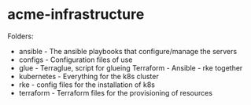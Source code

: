 # acme-infrastructure
Folders:
- ansible - The ansible playbooks that configure/manage the servers
- configs - Configuration files of use
- glue - Terraglue, script for glueing Terraform - Ansible - rke together
- kubernetes - Everything for the k8s cluster
- rke - config files for the installation of k8s
- terraform - Terraform files for the provisioning of resources
